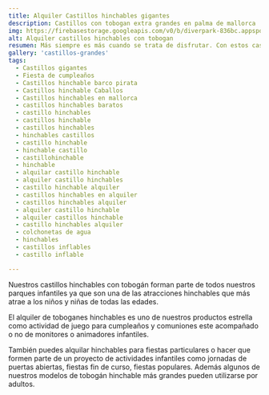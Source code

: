 ```yaml
---
title: Alquiler Castillos hinchables gigantes
description: Castillos con tobogan extra grandes en palma de mallorca
img: https://firebasestorage.googleapis.com/v0/b/diverpark-836bc.appspot.com/o/castillos-grandes%2Favion-1.jpg?alt=media&token=c683a312-d0e0-40fc-b870-fb5d14fa56f7
alt: Alquiler castillos hinchables con tobogan
resumen: Más siempre es más cuando se trata de disfrutar. Con estos castillos te podrás adentrar en nuestro universo de risas, emoción y adrenalina. 
gallery: 'castillos-grandes'
tags: 
  - Castillos gigantes
  - Fiesta de cumpleaños
  - Castillos hinchable barco pirata
  - Castillos hinchable Caballos
  - Castillos hinchables en mallorca
  - castillos hinchables baratos
  - castillo hinchables
  - castillos hinchable
  - castillos hinchables
  - hinchables castillos
  - castillo hinchable
  - hinchable castillo
  - castillohinchable
  - hinchable
  - alquilar castillo hinchable
  - alquiler castillo hinchables
  - castillo hinchable alquiler
  - castillos hinchables en alquiler
  - castillos hinchables alquiler
  - alquiler castillo hinchable
  - alquiler castillos hinchable
  - castillo hinchables alquiler
  - colchonetas de agua
  - hinchables
  - castillos inflables
  - castillo inflable

---
```


Nuestros castillos hinchables con tobogán forman parte de todos nuestros parques infantiles ya que son una de las atracciones hinchables que más atrae a los niños y niñas de todas las edades.

El alquiler de toboganes hinchables es uno de nuestros productos estrella como actividad de juego para cumpleaños y comuniones este acompañado o no de monitores o animadores infantiles.

También puedes alquilar hinchables para fiestas particulares o hacer que formen parte de un proyecto de actividades infantiles como jornadas de puertas abiertas, fiestas fin de curso, fiestas populares. Además algunos de nuestros modelos de tobogán hinchable más grandes pueden utilizarse por adultos.